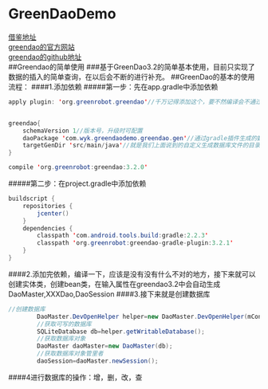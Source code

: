 # GreenDaoDemo
[借鉴地址](http://www.tuicool.com/articles/iUfUBn6)<br>
[greendao的官方网站](http://greenrobot.org/greendao/)<br>
[greendao的github地址](https://github.com/greenrobot/greenDAO)<br>
##Greendao的简单使用
###基于GreenDao3.2的简单基本使用，目前只实现了数据的插入的简单查询，在以后会不断的进行补充。
##GreenDao的基本的使用流程：
####1.添加依赖
#####第一步：先在app.gradle中添加依赖
```java
apply plugin: 'org.greenrobot.greendao'//千万记得添加这个，要不然编译会不通过，真是扎心


greendao{
    schemaVersion 1//版本号，升级时可配置
    daoPackage 'com.wyk.greendaodemo.greendao.gen'//通过gradle插件生成的数据库相关文件的包名，默认为你的entity所在的包名
    targetGenDir 'src/main/java'//就是我们上面说到的自定义生成数据库文件的目录了
}

compile 'org.greenrobot:greendao:3.2.0'

```
#####第二步：在project.gradle中添加依赖
```java
buildscript {
    repositories {
        jcenter()
    }
    dependencies {
        classpath 'com.android.tools.build:gradle:2.2.3'
        classpath 'org.greenrobot:greendao-gradle-plugin:3.2.1'
    }
}
```

####2.添加完依赖，编译一下，应该是没有没有什么不对的地方，接下来就可以创建实体类，创建bean类，在输入属性在greendao3.2中会自动生成DaoMaster,XXXDao,DaoSession
####3.接下来就是创建数据库
```java
//创建数据库
        DaoMaster.DevOpenHelper helper=new DaoMaster.DevOpenHelper(mContext,"shop.db",null);
        //获取可写的数据库
        SQLiteDatabase db=helper.getWritableDatabase();
        //获取数据库对象
        DaoMaster daoMaster=new DaoMaster(db);
        //获取数据库对象管里者
        daoSession=daoMaster.newSession();
```
####4进行数据库的操作：增，删，改，查
